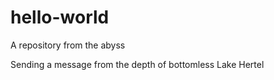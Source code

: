 # hello-world
A repository from the abyss

Sending a message from the depth of bottomless Lake Hertel

